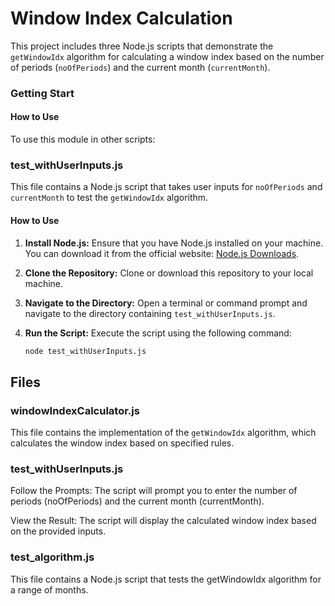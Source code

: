 # Window Index Calculation

This project includes three Node.js scripts that demonstrate the `getWindowIdx` algorithm for calculating a window index based on the number of periods (`noOfPeriods`) and the current month (`currentMonth`).

### Getting Start

#### How to Use

To use this module in other scripts:



### test_withUserInputs.js

This file contains a Node.js script that takes user inputs for `noOfPeriods` and `currentMonth` to test the `getWindowIdx` algorithm.

#### How to Use

1. **Install Node.js:**
   Ensure that you have Node.js installed on your machine. You can download it from the official website: [Node.js Downloads](https://nodejs.org/).

2. **Clone the Repository:**
   Clone or download this repository to your local machine.

3. **Navigate to the Directory:**
   Open a terminal or command prompt and navigate to the directory containing `test_withUserInputs.js`.

4. **Run the Script:**
   Execute the script using the following command:

   ```bash
   node test_withUserInputs.js


## Files

### windowIndexCalculator.js

This file contains the implementation of the `getWindowIdx` algorithm, which calculates the window index based on specified rules.

### test_withUserInputs.js
Follow the Prompts:
The script will prompt you to enter the number of periods (noOfPeriods) and the current month (currentMonth).

View the Result:
The script will display the calculated window index based on the provided inputs.

### test_algorithm.js
This file contains a Node.js script that tests the getWindowIdx algorithm for a range of months.

